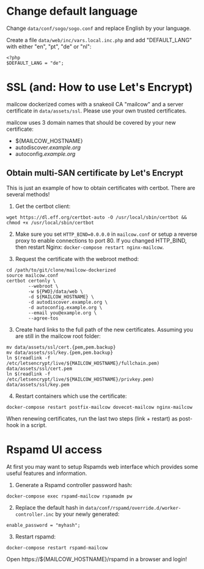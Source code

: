 # Change default language

Change `data/conf/sogo/sogo.conf` and replace English by your language.

Create a file `data/web/inc/vars.local.inc.php` and add "DEFAULT_LANG" with either "en", "pt", "de" or "nl":
```
<?php
$DEFAULT_LANG = "de";
```

# SSL (and: How to use Let's Encrypt)

mailcow dockerized comes with a snakeoil CA "mailcow" and a server certificate in `data/assets/ssl`. Please use your own trusted certificates.

mailcow uses 3 domain names that should be covered by your new certificate:

- ${MAILCOW_HOSTNAME}
- autodiscover.*example.org*
- autoconfig.*example.org*

## Obtain multi-SAN certificate by Let's Encrypt

This is just an example of how to obtain certificates with certbot. There are several methods!

1. Get the certbot client:
```
wget https://dl.eff.org/certbot-auto -O /usr/local/sbin/certbot && chmod +x /usr/local/sbin/certbot
```
2. Make sure you set `HTTP_BIND=0.0.0.0` in `mailcow.conf` or setup a reverse proxy to enable connections to port 80. If you changed HTTP_BIND, then restart Nginx: `docker-compose restart nginx-mailcow`.

3. Request the certificate with the webroot method:

```
cd /path/to/git/clone/mailcow-dockerized
source mailcow.conf
certbot certonly \
        --webroot \
        -w ${PWD}/data/web \
        -d ${MAILCOW_HOSTNAME} \
        -d autodiscover.example.org \
        -d autoconfig.example.org \
        --email you@example.org \
        --agree-tos
```

3. Create hard links to the full path of the new certificates. Assuming you are still in the mailcow root folder:
```
mv data/assets/ssl/cert.{pem,pem.backup}
mv data/assets/ssl/key.{pem,pem.backup}
ln $(readlink -f /etc/letsencrypt/live/${MAILCOW_HOSTNAME}/fullchain.pem) data/assets/ssl/cert.pem
ln $(readlink -f /etc/letsencrypt/live/${MAILCOW_HOSTNAME}/privkey.pem) data/assets/ssl/key.pem
```
4. Restart containers which use the certificate:
```
docker-compose restart postfix-mailcow dovecot-mailcow nginx-mailcow
```
When renewing certificates, run the last two steps (link + restart) as post-hook in a script.

# Rspamd UI access
At first you may want to setup Rspamds web interface which provides some useful features and information.

1. Generate a Rspamd controller password hash:
```
docker-compose exec rspamd-mailcow rspamadm pw
```
2. Replace the default hash in `data/conf/rspamd/override.d/worker-controller.inc` by your newly generated:
```
enable_password = "myhash";
```
3. Restart rspamd:

```
docker-compose restart rspamd-mailcow
```

Open https://${MAILCOW_HOSTNAME}/rspamd in a browser and login!

